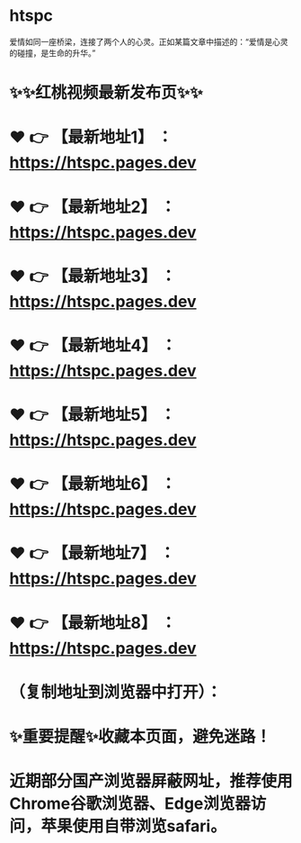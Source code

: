 # htspc
爱情如同一座桥梁，连接了两个人的心灵。正如某篇文章中描述的：“爱情是心灵的碰撞，是生命的升华。”

# ✨✨红桃视频最新发布页✨✨
# ❤️ 👉 【最新地址1】 ：https://htspc.pages.dev
# ❤️ 👉 【最新地址2】 ：https://htspc.pages.dev
# ❤️ 👉 【最新地址3】 ：https://htspc.pages.dev
# ❤️ 👉 【最新地址4】 ：https://htspc.pages.dev
# ❤️ 👉 【最新地址5】 ：https://htspc.pages.dev
# ❤️ 👉 【最新地址6】 ：https://htspc.pages.dev
# ❤️ 👉 【最新地址7】 ：https://htspc.pages.dev
# ❤️ 👉 【最新地址8】 ：https://htspc.pages.dev
# （复制地址到浏览器中打开）：
# ✨重要提醒✨收藏本页面，避免迷路！
# 近期部分国产浏览器屏蔽网址，推荐使用Chrome谷歌浏览器、Edge浏览器访问，苹果使用自带浏览safari。
